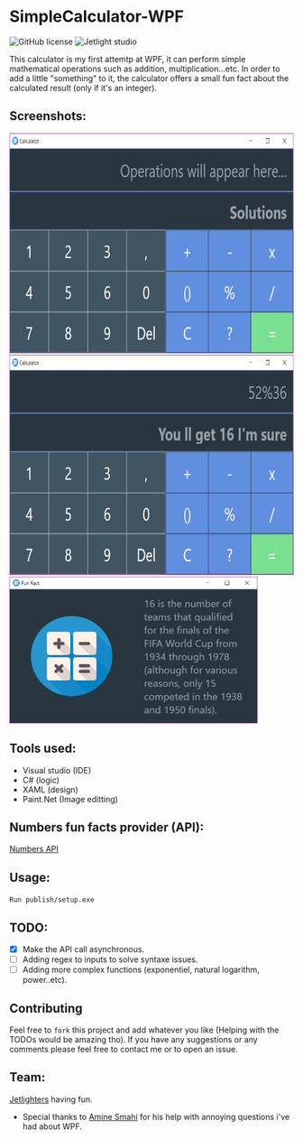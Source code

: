 # SimpleCalculator-WPF

![GitHub license](https://img.shields.io/github/license/oussamabonnor1/SimpleCalculator-WPF.svg)
![Jetlight studio](https://img.shields.io/badge/Made%20by-Jetlight%20studio-blue.svg?color=082544)

This calculator is my first attemtp at WPF, it can perform simple mathematical operations such as addition, multiplication...etc. In order to add a little "something" to it, the calculator offers a small fun fact about the calculated result (only if it's an integer).

## Screenshots:

<img width="640" height="390" src="./res/Screenshots/calculatorEmpty.png">
<img width="640" height="390" src="./res/Screenshots/calculatorWorking.png">
<img width="440" height="260" src="./res/Screenshots/funFact.png">

## Tools used:
* Visual studio (IDE)
* C# (logic)
* XAML (design)
* Paint.Net (Image editting)

## Numbers fun facts provider (API): 
[Numbers API](http://numbersapi.com/)

## Usage:
``
Run publish/setup.exe
``

## TODO:

- [x] Make the API call asynchronous.
- [ ] Adding regex to inputs to solve syntaxe issues.
- [ ] Adding more complex functions (exponentiel, natural logarithm, power..etc).

## Contributing

Feel free to `fork` this project and add whatever you like (Helping with the TODOs would be amazing tho). If you have any suggestions or any comments please feel free to contact me or to open an issue.

## Team:
[Jetlighters](https://github.com/JetLightStudio) having fun.

* Special thanks to [Amine Smahi](https://github.com/Amine-Smahi) for his help with annoying questions i've had about WPF.
